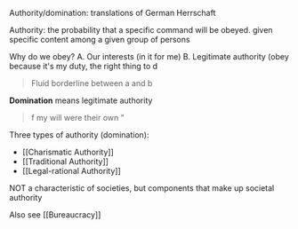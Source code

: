 
Authority/domination: translations of German Herrschaft

Authority: the probability that a specific command will be obeyed. given specific content among a given group of persons

Why do we obey? 
A. Our interests (in it for me)
B. Legitimate authority (obey because it's my duty, the right thing to d

> Fluid borderline between a and b

**Domination** means legitimate authority 
> f my will were their own "

Three types of authority (domination):
- [[Charismatic Authority]]
- [[Traditional Authority]]
- [[Legal-rational Authority]]

NOT a characteristic of societies, but components that make up societal authority

Also see [[Bureaucracy]]
